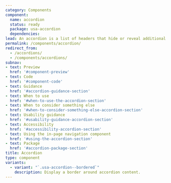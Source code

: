 ```yaml
---
category: Components
component:
  name: accordion
  status: ready
  package: usa-accordion
  dependencies:
lead: An accordion is a list of headers that hide or reveal additional content when selected.
permalink: /components/accordion/
redirect_from:
  - /accordions/
  - /components/accordions/
subnav:
- text: Preview
  href: '#component-preview'
- text: Code
  href: '#component-code'
- text: Guidance
  href: '#accordion-guidance-section'
- text: When to use
  href: '#when-to-use-the-accordion-section'
- text: When to consider something else
  href: '#when-to-consider-something-else-accordion-section'
- text: Usability guidance
  href: '#usability-guidance-accordion-section'
- text: Accessibility
  href: '#accessibility-accordion-section'
- text: Using the in-page navigation component
  href: '#using-the-accordion-section'
- text: Package
  href: '#accordion-package-section'
title: Accordion
type: component
variants:
  - variant: "`.usa-accordion--bordered`"
    description: Display a border around accordion content.
---
```

